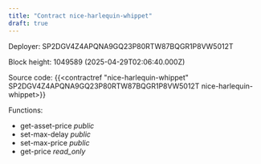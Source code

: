 ```yaml
---
title: "Contract nice-harlequin-whippet"
draft: true
---
```

Deployer: SP2DGV4Z4APQNA9GQ23P80RTW87BQGR1P8VW5012T


 



Block height: 1049589 (2025-04-29T02:06:40.000Z)

Source code: {{<contractref "nice-harlequin-whippet" SP2DGV4Z4APQNA9GQ23P80RTW87BQGR1P8VW5012T nice-harlequin-whippet>}}

Functions:

* get-asset-price _public_
* set-max-delay _public_
* set-max-price _public_
* get-price _read_only_
